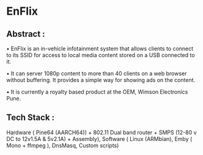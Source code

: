 # EnFlix

## Abstract :

• EnFlix is an in-vehicle infotainment system that allows clients to connect to its SSID for access to local media content stored on a USB connected to it. 

• It can server 1080p content to more than 40 clients on a web browser without buffering. It provides a simple way for showing ads on the content.

• It is currently a royalty based product at the OEM, Wimson Electronics Pune.

## Tech Stack : 

Hardware ( Pine64 (AARCH64)) + 802.11 Dual band router + SMPS (12-80 v DC to 12v1.5A & 5v2.1A) + Assembly), 
Software ( Linux (ARMbian), Emby ( Mono + ffmpeg ), DnsMasq, Custom scripts)





